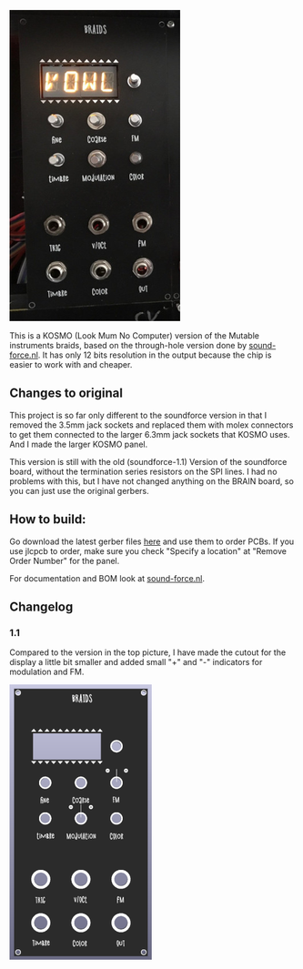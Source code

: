 
![](./pictures/noknobs.jpeg)

This is a KOSMO (Look Mum No Computer) version of the Mutable instruments
braids, based on the through-hole version done by
[sound-force.nl](http://sound-force.nl/?page_id=3179).
It has only 12 bits resolution in the output because the chip is easier to work
with and cheaper.

## Changes to original

This project is so far only different to the soundforce version in that I removed the
3.5mm jack sockets and replaced them with molex connectors to get them connected to the
larger 6.3mm jack sockets that KOSMO uses.
And I made the larger KOSMO panel.

This version is still with the old (soundforce-1.1) Version of the soundforce board, without the
termination series resistors on the SPI lines. I had no problems with this, but
I have not changed anything on the BRAIN board, so you can just use the original
gerbers.


## How to build:

Go download the latest gerber files
[here](https://github.com/sebastianbeyer/KOSMO_braids/releases/latest) and use
them to order PCBs. If you use jlcpcb to order, make sure you check "Specify a
location" at "Remove Order Number" for the panel.

For documentation and BOM look at
[sound-force.nl](http://sound-force.nl/?page_id=3179).

## Changelog

### 1.1
Compared to the version in the top picture, I have made the cutout for the
display a little bit smaller and added small "+" and "-" indicators for
modulation and FM.

![](./pictures/braids_panel_render.png)
